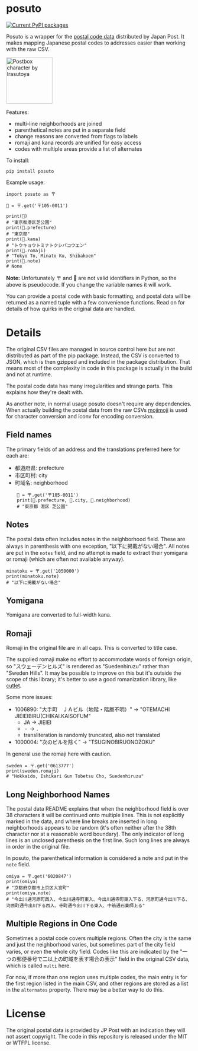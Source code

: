 # posuto

[![Current PyPI packages](https://badge.fury.io/py/posuto.svg)](https://pypi.org/project/posuto/)


Posuto is a wrapper for the [postal code
data](https://www.post.japanpost.jp/zipcode/download.html) distributed by Japan
Post. It makes mapping Japanese postal codes to addresses easier than working
with the raw CSV.

<img src="https://github.com/polm/posuto/raw/master/postcharacter.png" width=125 height=125 alt="Postbox character by Irasutoya" />

Features:

- multi-line neighborhoods are joined
- parenthetical notes are put in a separate field
- change reasons are converted from flags to labels
- romaji and kana records are unified for easy access
- codes with multiple areas provide a list of alternates

To install:

    pip install posuto

Example usage:

    import posuto as 〒

    🗼 = 〒.get('〒105-0011')

    print(🗼)
    # "東京都港区芝公園"
    print(🗼.prefecture)
    # "東京都"
    print(🗼.kana)
    # "トウキョウトミナトクシバコウエン"
    print(🗼.romaji)
    # "Tokyo To, Minato Ku, Shibakoen"
    print(🗼.note)
    # None

**Note:** Unfortunately 〒 and 🗼 are not valid identifiers in Python, so the
above is pseudocode. If you change the variable names it will work.

You can provide a postal code with basic formatting, and postal data will be
returned as a named tuple with a few convenience functions. Read on for details
of how quirks in the original data are handled.

# Details

The original CSV files are managed in source control here but are not
distributed as part of the pip package. Instead, the CSV is converted to JSON,
which is then gzipped and included in the package distribution. That means most
of the complexity in code in this package is actually in the build and not at
runtime.

The postal code data has many irregularities and strange parts. This explains
how they're dealt with.

As another note, in normal usage posuto doesn't require any dependencies. When
actually building the postal data from the raw CSVs
[mojimoji](https://github.com/studio-ousia/mojimoji) is used for character
conversion and iconv for encoding conversion.

## Field names

The primary fields of an address and the translations preferred here for each are:

- 都道府県: prefecture
- 市区町村: city
- 町域名: neighborhood

```
    🗼 = 〒.get('〒105-0011')
    print(🗼.prefecture, 🗼.city, 🗼.neighborhood)
    # "東京都 港区 芝公園"
```

## Notes

The postal data often includes notes in the neighborhood field. These are
always in parenthesis with one exception, "以下に掲載がない場合". All notes are
put in the `notes` field, and no attempt is made to extract their yomigana or
romaji (which are often not available anyway).

    minatoku = 〒.get('1050000')
    print(minatoku.note)
    # "以下に掲載がない場合"

## Yomigana

Yomigana are converted to full-width kana. 

## Romaji

Romaji in the original file are in all caps. This is converted to title case. 

The supplied romaji make no effort to accommodate words of foreign origin, so
"スウェーデンヒルズ" is rendered as "Suedenhiruzu" rather than "Sweden Hills".
It may be possible to improve on this but it's outside the scope of this
library; it's better to use a good romanization library, like [cutlet](https://github.com/polm/cutlet).

Some more issues:

- 1006890: "大手町　ＪＡビル（地階・階層不明）" → "OTEMACHI JIEIEIBIRU(CHIKAI.KAISOFUM"
  - JA → JIEIEI
  - `・` → `.`
  - transliteration is randomly truncated, also not translated
- 1000004: "次のビルを除く" → "TSUGINOBIRUONOZOKU"

In general use the romaji here with caution.

    sweden = 〒.get('0613777')
    print(sweden.romaji)
    # "Hokkaido, Ishikari Gun Tobetsu Cho, Suedenhiruzu"

## Long Neighborhood Names

The postal data README explains that when the neighborhood field is over 38
characters it will be continued onto multiple lines. This is not explicitly
marked in the data, and where line breaks are inserted in long neighborhoods
appears to be random (it's often neither after the 38th character nor at a
reasonable word boundary). The only indicator of long lines is an unclosed
parenthesis on the first line. Such long lines are always in order in the
original file.

In posuto, the parenthetical information is considered a note and put in
the `note` field. 

    omiya = 〒.get('6020847')
    print(omiya)
    # "京都府京都市上京区大宮町"
    print(omiya.note)
    # "今出川通河原町西入、今出川通寺町東入、今出川通寺町東入下る、河原町通今出川下る、河原町通今出川下る西入、寺町通今出川下る東入、中筋通石薬師上る"

## Multiple Regions in One Code

Sometimes a postal code covers multiple regions. Often the city is the same and
just the neighborhood varies, but sometimes part of the city field varies, or
even the whole city field. Codes like this are indicated by the
"一つの郵便番号で二以上の町域を表す場合の表示" field in the original CSV data,
which is called `multi` here.

For now, if more than one region uses multiple codes, the main entry is for the
first region listed in the main CSV, and other regions are stored as a list in
the `alternates` property. There may be a better way to do this.

# License

The original postal data is provided by JP Post with an indication they will
not assert copyright. The code in this repository is released under the MIT or
WTFPL license.
